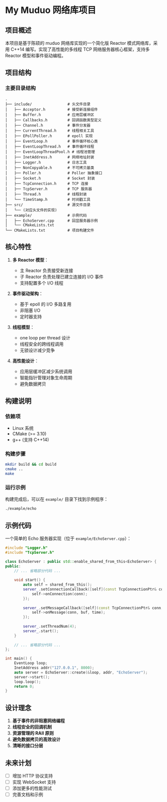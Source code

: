 # My Muduo 网络库项目

## 项目概述

本项目是基于陈硕的 muduo 网络库实现的一个简化版 Reactor 模式网络库，采用 C++14 编写。实现了高性能的多线程 TCP 网络服务器核心框架，支持多 Reactor 模型和事件驱动编程。

## 项目结构

### 主要目录结构

```
.
├── include/                # 头文件目录
│   ├── Acceptor.h          # 接受新连接组件
│   ├── Buffer.h            # 应用层缓冲区
│   ├── Callbacks.h         # 回调函数类型定义
│   ├── Channel.h           # 事件分发器
│   ├── CurrentThread.h     # 线程相关工具
│   ├── EPollPoller.h       # epoll 实现
│   ├── EventLoop.h         # 事件循环核心类
│   ├── EventLoopThread.h   # 事件循环线程
│   ├── EventLoopThreadPool.h # 线程池管理
│   ├── InetAddress.h       # 网络地址封装
│   ├── Logger.h            # 日志工具
│   ├── NonCopyable.h       # 不可拷贝基类
│   ├── Poller.h            # Poller 抽象接口
│   ├── Socket.h            # Socket 封装
│   ├── TcpConnection.h     # TCP 连接
│   ├── TcpServer.h         # TCP 服务器
│   ├── Thread.h            # 线程封装
│   └── TimeStamp.h         # 时间戳工具
├── src/                    # 源文件目录
│   └── (对应头文件的实现)
├── example/                # 示例代码
│   ├── EchoServer.cpp      # 回显服务器示例
│   └── CMakeLists.txt
└── CMakeLists.txt          # 项目构建文件
```

## 核心特性

1. **多 Reactor 模型**：
   - 主 Reactor 负责接受新连接
   - 子 Reactor 负责处理已建立连接的 I/O 事件
   - 支持配置多个 I/O 线程

2. **事件驱动架构**：
   - 基于 epoll 的 I/O 多路复用
   - 非阻塞 I/O
   - 定时器支持

3. **线程模型**：
   - one loop per thread 设计
   - 线程安全的跨线程调用
   - 无锁设计减少竞争

4. **高性能设计**：
   - 应用层缓冲区减少系统调用
   - 智能指针管理对象生命周期
   - 避免数据拷贝

## 构建说明

### 依赖项

- Linux 系统
- CMake (>= 3.10)
- g++ (支持 C++14)

### 构建步骤

```bash
mkdir build && cd build
cmake ..
make
```

### 运行示例

构建完成后，可以在 `example/` 目录下找到示例程序：

```bash
./example/echo
```

## 示例代码

一个简单的 Echo 服务器实现（位于 `example/EchoServer.cpp`）：

```cpp
#include "Logger.h"
#include "TcpServer.h"

class EchoServer : public std::enable_shared_from_this<EchoServer> {
public:
    // ... 省略部分代码 ...
    
    void start() {
        auto self = shared_from_this();
        server_.setConnectionCallback([self](const TcpConnectionPtr& conn) {
            self->onConnection(conn);
        });
        
        server_.setMessageCallback([self](const TcpConnectionPtr& conn, Buffer* buf, TimeStamp time) {
            self->onMessage(conn, buf, time);
        });
        
        server_.setThreadNum(4);
        server_.start();
    }
    
    // ... 省略部分代码 ...
};

int main() {
    EventLoop loop;
    InetAddress addr("127.0.0.1", 8000);
    auto server = EchoServer::create(&loop, addr, "EchoServer");
    server->start();
    loop.loop();
    return 0;
}
```

## 设计理念

1. **基于事件的非阻塞网络编程**
2. **线程安全的回调机制**
3. **资源管理的 RAII 原则**
4. **避免数据拷贝的高效设计**
5. **清晰的接口分层**

## 未来计划

- [ ] 增加 HTTP 协议支持
- [ ] 实现 WebSocket 支持
- [ ] 添加更多的性能测试
- [ ] 完善文档和示例